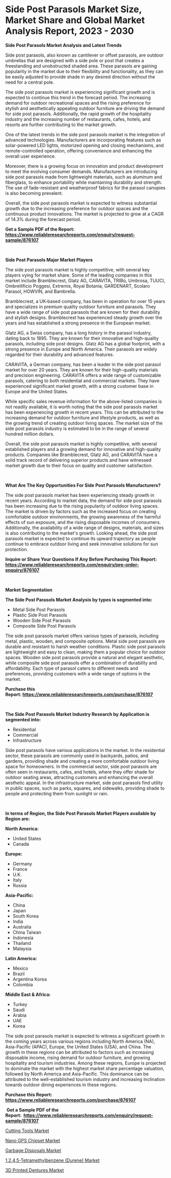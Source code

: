 <p><h1>Side Post Parasols Market Size, Market Share and Global Market Analysis Report, 2023 - 2030</h1></p><p><strong>Side Post Parasols Market Analysis and Latest Trends</strong></p>
<p><p>Side post parasols, also known as cantilever or offset parasols, are outdoor umbrellas that are designed with a side pole or post that creates a freestanding and unobstructed shaded area. These parasols are gaining popularity in the market due to their flexibility and functionality, as they can be easily adjusted to provide shade in any desired direction without the need for a central pole.</p><p>The side post parasols market is experiencing significant growth and is expected to continue this trend in the forecast period. The increasing demand for outdoor recreational spaces and the rising preference for stylish and aesthetically appealing outdoor furniture are driving the demand for side post parasols. Additionally, the rapid growth of the hospitality industry and the increasing number of restaurants, cafes, hotels, and resorts are further contributing to the market growth.</p><p>One of the latest trends in the side post parasols market is the integration of advanced technologies. Manufacturers are incorporating features such as solar-powered LED lights, motorized opening and closing mechanisms, and remote-controlled operation, offering convenience and enhancing the overall user experience.</p><p>Moreover, there is a growing focus on innovation and product development to meet the evolving consumer demands. Manufacturers are introducing side post parasols made from lightweight materials, such as aluminum and fiberglass, to enhance portability while maintaining durability and strength. The use of fade-resistant and weatherproof fabrics for the parasol canopies is also becoming prevalent.</p><p>Overall, the side post parasols market is expected to witness substantial growth due to the increasing preference for outdoor spaces and the continuous product innovations. The market is projected to grow at a CAGR of 14.3% during the forecast period.</p></p>
<p><strong>Get a Sample PDF of the Report:&nbsp; <a href="https://www.reliableresearchreports.com/enquiry/request-sample/876107">https://www.reliableresearchreports.com/enquiry/request-sample/876107</a></strong></p>
<p>&nbsp;</p>
<p><strong>Side Post Parasols Major Market Players</strong></p>
<p><p>The side post parasols market is highly competitive, with several key players vying for market share. Some of the leading companies in this market include Bramblecrest, Glatz AG, CARAVITA, TRIBù, Umbrosa, TUUCI, Ombrellificio Poggesi, Extremis, Royal Botania, GARDENART, Scolaro Parasol, HOWVIN, and Bambrella.</p><p>Bramblecrest, a UK-based company, has been in operation for over 15 years and specializes in premium quality outdoor furniture and parasols. They have a wide range of side post parasols that are known for their durability and stylish designs. Bramblecrest has experienced steady growth over the years and has established a strong presence in the European market.</p><p>Glatz AG, a Swiss company, has a long history in the parasol industry, dating back to 1895. They are known for their innovative and high-quality parasols, including side post designs. Glatz AG has a global footprint, with a strong presence in Europe and North America. Their parasols are widely regarded for their durability and advanced features.</p><p>CARAVITA, a German company, has been a leader in the side post parasol market for over 20 years. They are known for their high-quality materials and precision engineering. CARAVITA offers a wide range of customizable parasols, catering to both residential and commercial markets. They have experienced significant market growth, with a strong customer base in Europe and the United States.</p><p>While specific sales revenue information for the above-listed companies is not readily available, it is worth noting that the side post parasols market has been experiencing growth in recent years. This can be attributed to the increasing demand for outdoor furniture and lifestyle products, as well as the growing trend of creating outdoor living spaces. The market size of the side post parasols industry is estimated to be in the range of several hundred million dollars.</p><p>Overall, the side post parasols market is highly competitive, with several established players and a growing demand for innovative and high-quality products. Companies like Bramblecrest, Glatz AG, and CARAVITA have a solid track record of delivering superior products and have witnessed market growth due to their focus on quality and customer satisfaction.</p></p>
<p>&nbsp;</p>
<p><strong>What Are The Key Opportunities For Side Post Parasols Manufacturers?</strong></p>
<p><p>The side post parasols market has been experiencing steady growth in recent years. According to market data, the demand for side post parasols has been increasing due to the rising popularity of outdoor living spaces. The market is driven by factors such as the increased focus on creating comfortable outdoor environments, the growing awareness of the harmful effects of sun exposure, and the rising disposable incomes of consumers. Additionally, the availability of a wide range of designs, materials, and sizes is also contributing to the market's growth. Looking ahead, the side post parasols market is expected to continue its upward trajectory as people continue to embrace outdoor living and seek innovative solutions for sun protection.</p></p>
<p><strong>Inquire or Share Your Questions If Any Before Purchasing This Report: <a href="https://www.reliableresearchreports.com/enquiry/pre-order-enquiry/876107">https://www.reliableresearchreports.com/enquiry/pre-order-enquiry/876107</a></strong></p>
<p>&nbsp;</p>
<p><strong>Market Segmentation</strong></p>
<p><strong>The Side Post Parasols Market Analysis by types is segmented into:</strong></p>
<p><ul><li>Metal Side Post Parasols</li><li>Plastic Side Post Parasols</li><li>Wooden Side Post Parasols</li><li>Composite Side Post Parasols</li></ul></p>
<p><p>The side post parasols market offers various types of parasols, including metal, plastic, wooden, and composite options. Metal side post parasols are durable and resistant to harsh weather conditions. Plastic side post parasols are lightweight and easy to clean, making them a popular choice for outdoor spaces. Wooden side post parasols provide a natural and elegant aesthetic, while composite side post parasols offer a combination of durability and affordability. Each type of parasol caters to different needs and preferences, providing customers with a wide range of options in the market.</p></p>
<p><strong>Purchase this Report:&nbsp;<a href="https://www.reliableresearchreports.com/purchase/876107">https://www.reliableresearchreports.com/purchase/876107</a></strong></p>
<p>&nbsp;</p>
<p><strong>The Side Post Parasols Market Industry Research by Application is segmented into:</strong></p>
<p><ul><li>Residential</li><li>Commercial</li><li>Infrastructure</li></ul></p>
<p><p>Side post parasols have various applications in the market. In the residential sector, these parasols are commonly used in backyards, patios, and gardens, providing shade and creating a more comfortable outdoor living space for homeowners. In the commercial sector, side post parasols are often seen in restaurants, cafes, and hotels, where they offer shade for outdoor seating areas, attracting customers and enhancing the overall aesthetic appeal. In the infrastructure market, side post parasols find utility in public spaces, such as parks, squares, and sidewalks, providing shade to people and protecting them from sunlight or rain.</p></p>
<p>&nbsp;</p>
<p><strong>In terms of Region, the Side Post Parasols Market Players available by Region are:</strong></p>
<p>
    <p> <strong> North America: </strong>
        <ul>
            <li>United States</li>
            <li>Canada</li>
        </ul>
        </p> 
    <p> <strong> Europe: </strong>
        <ul>
            <li>Germany</li>
            <li>France</li>
            <li>U.K.</li>
            <li>Italy</li>
            <li>Russia</li>
        </ul>
        </p> 
    <p> <strong> Asia-Pacific: </strong>
        <ul>
            <li>China</li>
            <li>Japan</li>
            <li>South Korea</li>
            <li>India</li>
            <li>Australia</li>
            <li>China Taiwan</li>
            <li>Indonesia</li>
            <li>Thailand</li>
            <li>Malaysia</li>
        </ul>
        </p> 
    <p> <strong> Latin America: </strong>
        <ul>
            <li>Mexico</li>
            <li>Brazil</li>
            <li>Argentina Korea</li>
            <li>Colombia</li>
        </ul>
        </p> 
    <p> <strong> Middle East & Africa: </strong>
        <ul>
            <li>Turkey</li>
            <li>Saudi</li>
            <li>Arabia</li>
            <li>UAE</li>
            <li>Korea</li>
        </ul>
    </p>
    </p>
<p><p>The side post parasols market is expected to witness a significant growth in the coming years across various regions including North America (NA), Asia-Pacific (APAC), Europe, the United States (USA), and China. The growth in these regions can be attributed to factors such as increasing disposable income, rising demand for outdoor furniture, and growing hospitality and tourism industries. Among these regions, Europe is projected to dominate the market with the highest market share percentage valuation, followed by North America and Asia-Pacific. This dominance can be attributed to the well-established tourism industry and increasing inclination towards outdoor dining experiences in these regions.</p></p>
<p><strong>Purchase this Report: <a href="https://www.reliableresearchreports.com/purchase/876107">https://www.reliableresearchreports.com/purchase/876107</a></strong></p>
<p>&nbsp;<strong>Get a Sample PDF of the Report:&nbsp;&nbsp;<a href="https://www.reliableresearchreports.com/enquiry/request-sample/876107">https://www.reliableresearchreports.com/enquiry/request-sample/876107</a></strong></p>
<p><strong></strong></p>
<p><p><a href="https://www.reportprime.com/cutting-tools-r7506">Cutting Tools Market</a></p><p><a href="https://medium.com/@nelsonhauck/nano-gps-chipset-market-size-growth-forecast-2023-2030-aa99e1abc719">Nano GPS Chipset Market</a></p><p><a href="https://medium.com/@lacyquitzon/garbage-disposals-market-size-growth-forecast-2023-2030-18bb75cc2062">Garbage Disposals Market</a></p><p><a href="https://issuu.com/reportprime-2/docs/1245-tetramethylbenzene-durene-market-size-2030.pp?fr=xKAE9_zU1NQ">1,2,4,5-Tetramethylbenzene (Durene) Market</a></p><p><a href="https://www.reportprime.com/3d-printed-dentures-r8536">3D Printed Dentures Market</a></p></p>